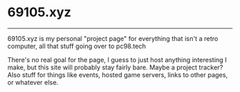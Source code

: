 # 69105.xyz
---
69105.xyz is my personal "project page" for everything that isn't a retro computer, all that stuff going over to pc98.tech

There's no real goal for the page, I guess to just host anything interesting I make, but this site will probably stay fairly bare. Maybe a project tracker? Also stuff for things like events, hosted game servers, links to other pages, or whatever else.
